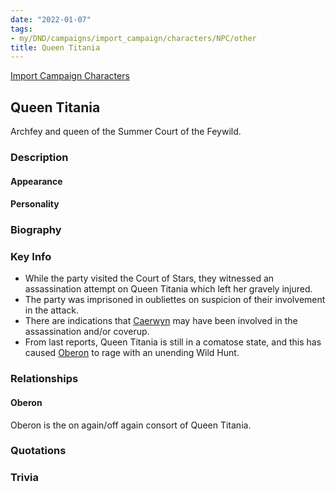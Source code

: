 ```yaml
---
date: "2022-01-07"
tags:
- my/DND/campaigns/import_campaign/characters/NPC/other
title: Queen Titania
---
```


[Import Campaign Characters](/dnd/characters/)

## Queen Titania

Archfey and queen of the Summer Court of the Feywild.

### Description

#### Appearance

#### Personality

### Biography

### Key Info

- While the party visited the Court of Stars, they witnessed an assassination attempt on Queen Titania which left her gravely injured.
- The party was imprisoned in oubliettes on suspicion of their involvement in the attack.
- There are indications that [Caerwyn](/dnd/characters/npcs/caerwyn-cadogan/) may have been involved in the assassination and/or coverup.
- From last reports, Queen Titania is still in a comatose state, and this has caused [Oberon](/dnd/characters/npcs/oberon/) to rage with an unending Wild Hunt.

### Relationships

#### Oberon

Oberon is the on again/off again consort of Queen Titania.

### Quotations

### Trivia
